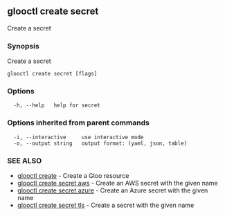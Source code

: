 ## glooctl create secret

Create a secret

### Synopsis

Create a secret

```
glooctl create secret [flags]
```

### Options

```
  -h, --help   help for secret
```

### Options inherited from parent commands

```
  -i, --interactive     use interactive mode
  -o, --output string   output format: (yaml, json, table)
```

### SEE ALSO

* [glooctl create](glooctl_create.md)	 - Create a Gloo resource
* [glooctl create secret aws](glooctl_create_secret_aws.md)	 - Create an AWS secret with the given name
* [glooctl create secret azure](glooctl_create_secret_azure.md)	 - Create an Azure secret with the given name
* [glooctl create secret tls](glooctl_create_secret_tls.md)	 - Create a secret with the given name

